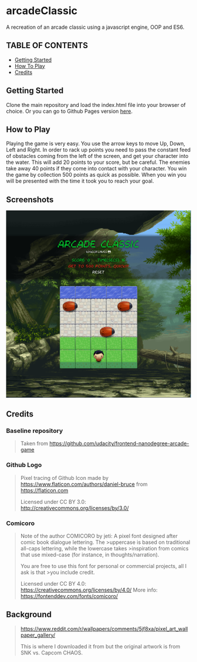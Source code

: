 # arcadeClassic
A recreation of an arcade classic using a javascript engine, OOP and ES6.

## TABLE OF CONTENTS
* [Getting Started](#getting-started)
* [How To Play](#how-to-play)
* [Credits](#credits)

## Getting Started
Clone the main repository and load the index.html file into your browser of choice. Or you can go to Github Pages version [here]().

## How to Play
Playing the game is very easy. You use the arrow keys to move Up, Down, Left and Right. In order to rack up points you need to pass the constant feed of obstacles coming from the left of the screen, and get your character into the water. This will add 20 points to your score, but be careful. The enemies take away 40 points if they come into contact with your character. You win the game by collection 500 points as quick as possible. When you win you will be presented with the time it took you to reach your goal.

## Screenshots
![picture of the game](./docs/arcade-classic-1.png)

## Credits

### Baseline repository
> Taken from https://github.com/udacity/frontend-nanodegree-arcade-game

### Github Logo
>Pixel tracing of Github Icon made by https://www.flaticon.com/authors/daniel-bruce from https://flaticon.com
>
>Licensed under CC BY 3.0: http://creativecommons.org/licenses/by/3.0/

### Comicoro
>Note of the author
>COMICORO by jeti: A pixel font designed after comic book dialogue lettering. The >uppercase is based on traditional all-caps lettering, while the lowercase takes >inspiration from comics that use mixed-case (for instance, in thoughts/narration). 
>
>You are free to use this font for personal or commercial projects, all I ask is that >you include credit.
>
>Licensed under CC BY 4.0: https://creativecommons.org/licenses/by/4.0/
>More info: https://fontenddev.com/fonts/comicoro/

## Background
>https://www.reddit.com/r/wallpapers/comments/5jf8xa/pixel_art_wallpaper_gallery/
>
>This is where I downloaded it from but the original artwork is from SNK vs. Capcom CHAOS.